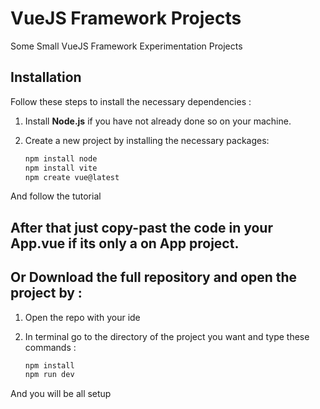 # VueJS Framework Projects

Some Small VueJS Framework Experimentation Projects 

## Installation
Follow these steps to install the necessary dependencies :

1. Install **Node.js** if you have not already done so on your machine.
2. Create a new project by installing the necessary packages:

   ```bash
   npm install node
   npm install vite
   npm create vue@latest

And follow the tutorial

## After that just copy-past the code in your App.vue if its only a on App project.

## Or Download the full repository and open the project by :

1. Open the repo with your ide 
2. In terminal go to the directory of the project you want and type these commands :

   ```bash
   npm install
   npm run dev

And you will be all setup
